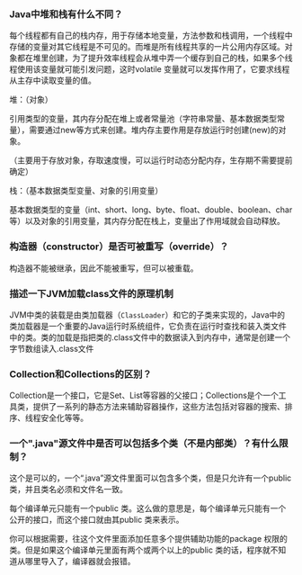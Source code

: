 ### Java中堆和栈有什么不同？

每个线程都有自己的栈内存，用于存储本地变量，方法参数和栈调用，一个线程中存储的变量对其它线程是不可见的。而堆是所有线程共享的一片公用内存区域。对象都在堆里创建，为了提升效率线程会从堆中弄一个缓存到自己的栈，如果多个线程使用该变量就可能引发问题，这时volatile 变量就可以发挥作用了，它要求线程从主存中读取变量的值。


堆：（对象）

引用类型的变量，其内存分配在堆上或者常量池（字符串常量、基本数据类型常量），需要通过new等方式来创建。堆内存主要作用是存放运行时创建(new)的对象。

（主要用于存放对象，存取速度慢，可以运行时动态分配内存，生存期不需要提前确定）


栈：（基本数据类型变量、对象的引用变量）

基本数据类型的变量（int、short、long、byte、float、double、boolean、char等）以及对象的引用变量，其内存分配在栈上，变量出了作用域就会自动释放。

### 构造器（constructor）是否可被重写（override）？

构造器不能被继承，因此不能被重写，但可以被重载。

### 描述一下JVM加载class文件的原理机制

JVM中类的装载是由类加载器（`ClassLoader`）和它的子类来实现的，Java中的类加载器是一个重要的Java运行时系统组件，它负责在运行时查找和装入类文件中的类。类的加载是指把类的.class文件中的数据读入到内存中，通常是创建一个字节数组读入.class文件

### Collection和Collections的区别？

Collection是一个接口，它是Set、List等容器的父接口；Collections是个一个工具类，提供了一系列的静态方法来辅助容器操作，这些方法包括对容器的搜索、排序、线程安全化等等。

###  一个".java"源文件中是否可以包括多个类（不是内部类）？有什么限制？ 

这个是可以的，一个“.java”源文件里面可以包含多个类，但是只允许有一个public类，并且类名必须和文件名一致。

每个编译单元只能有一个public 类。这么做的意思是，每个编译单元只能有一个公开的接口，而这个接口就由其public 类来表示。

你可以根据需要，往这个文件里面添加任意多个提供辅助功能的package 权限的类。但是如果这个编译单元里面有两个或两个以上的public 类的话，程序就不知道从哪里导入了，编译器就会报错。　　

